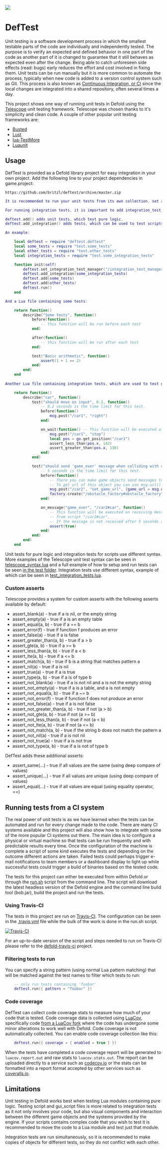 ![](logo.jpg)

# DefTest
Unit testing is a software development process in which the smallest testable parts of the code are individually and independently tested. The purpose is to verify an expected and defined behavior in one part of the code as another part of it is changed to guarantee that it still behaves as expected even after the change. Being able to catch unforeseen side effects (read: bugs) early reduces the effort and cost involved in fixing them. Unit tests can be run manually but it is more common to automate the process, typically when new code is added to a version control system such as Git. This process is also known as [Continuous Integration, or CI](https://www.wikiwand.com/en/Continuous_integration) since the local changes are integrated into a shared repository, often several times a day.

This project shows one way of running unit tests in Defold using the [Telescope](https://github.com/norman/telescope) unit testing framework. Telescope was chosen thanks to it's simplicity and clean code. A couple of other popular unit testing frameworks are:

* [Busted](http://olivinelabs.com/busted/)
* [Lust](https://github.com/bjornbytes/lust)
* [lua-TestMore](https://github.com/fperrad/lua-TestMore)
* [Luaunit](https://github.com/bluebird75/luaunit)

## Usage
DefTest is provided as a Defold library project for easy integration in your own project. Add the following line to your project dependencies in game.project:

	https://github.com/britzl/deftest/archive/master.zip

```Lua
It is recommended to run your unit tests from its own collection, set as the bootstrap collection in game.project. Add a game object and a script to the collection and use the script to set up your tests. Add objects, which scripts you want to test.

For running integration tests, it is important to add integration_test_manager.go located in the /deftest/integration/ folder to the collection and link it to deftest with deftest.set_integration_test_manager(path_to_integration_manager_object).

deftest.add() adds unit tests, which test pure logic.
deftest.add_integration() adds tests, which can be used to test scripts.

An example:

	local deftest = require "deftest.deftest"
	local some_tests = require "test.some_tests"
	local other_tests = require "test.other_tests"
	local integration_tests = require "test.some_integration_tests"

	function init(self)
		deftest.set_integration_test_manager("/integration_test_manager#integration_test_manager")
		deftest.add_integration(some_integration_tests)
		deftest.add(some_tests)
		deftest.add(other_tests)
		deftest.run()
	end

And a Lua file containing some tests:

	return function()
		describe("Some tests", function()
			before(function()
				-- this function will be run before each test
			end)

			after(function()
				-- this function will be run after each test
			end)

			test("Basic arithmetic", function()
				assert(1 + 1 == 2)
			end)
		end)
	end
	
Another Lua file containing integration tests, which are used to test game objects:

	return function()
		describe("car", function()
			test("should move on input", 0.2, function()
				-- 0.2 seconds is the time limit for this test.
				before(function()
					msg.post("/car1", "right")
				end)

				on_wait(function() -- This function will be executed after 0.2 seconds after "before".
					msg.post("/car1", "stop")
					local pos = go.get_position("/car1")
					assert_less_than(pos.x, 142)
					assert_greater_than(pos.x, 138)
				end)
			end)

			test("should send 'game_over' message when colliding with obstacles", 5, function()
				-- 5 seconds is the time limit for this test.
				before(function()
					-- There you can make game objects send messages to the object, which executes this test.
					-- To get url of this object you can use msg.url().
					msg.post("/car2", "set_game_url", {game_url = msg.url()})
					factory.create("/obstacle_factory#obstacle_factory", vmath.vector3(400, 200, 0))
				end)

				on_message("game_over", "/car2#car", function()
					-- This function will be executed on receiving message with message_id "game_over"
					-- from script "/car2#car".
					-- If the message is not received after 5 seconds after "before", test fails.
					assert(true)
				end)
			end)
		end)
	end

```

Unit tests for pure logic and integration tests for scripts use different syntax.
More examples of the Telescope unit test syntax can be seen in [telescope_syntax.lua](https://github.com/britzl/deftest/blob/master/test/telescope_syntax.lua) and a full example of how to setup and run tests can be seen [in the test folder](https://github.com/britzl/deftest/tree/master/test).
Integration tests use different syntax, example of which can be seen in [test_integration_tests.lua](https://github.com/britzl/deftest/blob/master/test/test_integration_tests.lua).

### Custom asserts
Telescope provides a system for custom asserts with the following asserts available by default:

* assert_blank(a) - true if a is nil, or the empty string
* assert_empty(a) - true if a is an empty table
* assert_equal(a, b) - true if a == b
* assert_error(f) - true if function f produces an error
* assert_false(a) - true if a is false
* assert_greater_than(a, b) - true if a > b
* assert_gte(a, b) - true if a >= b
* assert_less_than(a, b) - true if a < b
* assert_lte(a, b) - true if a <= b
* assert_match(a, b) - true if b is a string that matches pattern a
* assert_nil(a) - true if a is nil
* assert_true(a) - true if a is true
* assert_type(a, b) - true if a is of type b
* assert_not_blank(a)  - true if a is not nil and a is not the empty string
* assert_not_empty(a) - true if a is a table, and a is not empty
* assert_not_equal(a, b) - true if a ~= b
* assert_not_error(f) - true if function f does not produce an error
* assert_not_false(a) - true if a is not false
* assert_not_greater_than(a, b) - true if not (a > b)
* assert_not_gte(a, b) - true if not (a >= b)
* assert_not_less_than(a, b) - true if not (a < b)
* assert_not_lte(a, b) - true if not (a <= b)
* assert_not_match(a, b) - true if the string b does not match the pattern a
* assert_not_nil(a) - true if a is not nil
* assert_not_true(a) - true if a is not true
* assert_not_type(a, b) - true if a is not of type b

DefTest adds these additional asserts:

* assert_same(...) - true if all values are the same (using deep compare of values)
* assert_unique(...) - true if all values are unique (using deep compare of values)
* assert_equal(...) - true if all values are equal (using equality operator, ==)

## Running tests from a CI system
The real power of unit tests is as we have learned when the tests can be automated and run for every change made to the code. There are many CI systems available and this project will also show how to integrate with some of the more popular CI systems out there. The main idea is to configure a physical or virtual machine so that tests can be run frequently and with predictable results every time. Once the configuration of the machine is complete a script of some kind executes the tests and depending on the outcome different actions are taken. Failed tests could perhaps trigger e-mail notifications to team members or a dashboard display to light up while successful tests could trigger a build of binaries based on the tested code.

The tests for this project can either be executed from within Defold or through the [run.sh](https://github.com/britzl/deftest/blob/master/.test/run.sh) script from the command line. The script will download the latest headless version of the Defold engine and the command line build tool (bob.jar), build the project and run the tests.

### Using Travis-CI
The tests in this project are run on [Travis-CI](https://travis-ci.org/britzl/deftest). The configuration can be seen in the [.travis.yml](https://github.com/britzl/deftest/blob/master/.travis.yml) file while the bulk of the work is done in the run.sh script.

[![Travis-CI](https://travis-ci.org/britzl/deftest.svg?branch=master)](https://travis-ci.org/britzl/deftest)

For an up-to-date version of the script and steps needed to run on Travis-CI please refer to the [defold-travis-ci](https://github.com/britzl/defold-travis-ci) project.

### Filtering tests to run
You can specify a string pattern (using normal Lua pattern matching) that will be matched against the test names to filter which tests to run:

```Lua
	-- only run tests containing 'foobar'
	deftest.run({ pattern = "foobar" })
```

### Code coverage
DefTest can collect code coverage stats to measure how much of your code that is tested. Code coverage data is collected using [LuaCov](https://github.com/keplerproject/luacov), specifically code [from a LuaCov fork](https://github.com/britzl/luacov) where the code has undergone some minor alterations to work well with Defold. Code coverage is not automatically collected. You can enable code coverage collection like this:

```Lua
    deftest.run({ coverage = { enabled = true } })
```

When the tests have completed a code coverage report will be generated to `luacov.report.out` and raw stats to `luacov.stats.out`. The report can be uploaded directly to a service such as [codecov.io](https://codecov.io) or the stats can be formatted into a report format accepted by other services such as [coveralls.io](http://coveralls.io/).

## Limitations
Unit testing in Defold works best when testing Lua modules containing pure logic. Testing script and gui_script files is more related to integration tests as it not only involves your code, but also visual components and interaction between the different game objects and the systems provided by the engine. If your scripts contains complex code that you wish to test it is recommended to move the code to a Lua module and test just that module.

Integration tests are run simultaneously, so it is recommended to make copies of objects for different tests, so they do not conflict with each other.
